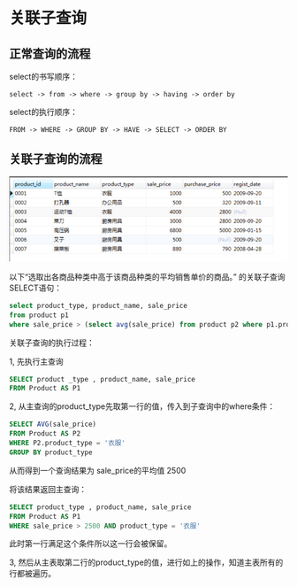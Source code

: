 # 关联子查询

## 正常查询的流程

select的书写顺序：

```
select -> from -> where -> group by -> having -> order by
```

select的执行顺序：

```
FROM -> WHERE -> GROUP BY -> HAVE -> SELECT -> ORDER BY
```

## 关联子查询的流程

![image-20230301113219653](.assets/image-20230301113219653.png)

以下“选取出各商品种类中高于该商品种类的平均销售单价的商品。” 的关联子查询SELECT语句：

```SQL
select product_type, product_name, sale_price
from product p1
where sale_price > (select avg(sale_price) from product p2 where p1.product_type = p2.product_type group by product type)
```

关联子查询的执行过程：

1, 先执行主查询

```SQL
SELECT product _type , product_name, sale_price
FROM Product AS P1
```

2, 从主查询的product_type先取第一行的值，传入到子查询中的where条件：

```SQL
SELECT AVG(sale_price)
FROM Product AS P2
WHERE P2.product_type = '衣服'
GROUP BY product_type
```

从而得到一个查询结果为 sale_price的平均值 2500

将该结果返回主查询：

```SQL
SELECT product_type , product_name, sale_price
FROM Product AS P1
WHERE sale_price > 2500 AND product_type = '衣服'
```

此时第一行满足这个条件所以这一行会被保留。

3, 然后从主表取第二行的product_type的值，进行如上的操作，知道主表所有的行都被遍历。

